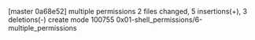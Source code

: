 [master 0a68e52] multiple permissions
 2 files changed, 5 insertions(+), 3 deletions(-)
 create mode 100755 0x01-shell_permissions/6-multiple_permissions
